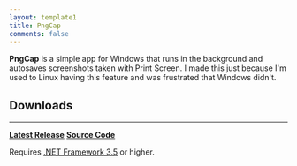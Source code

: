 ```yaml
---
layout: template1
title: PngCap
comments: false
---
```


<p><strong>PngCap</strong> is a simple app for Windows that runs in the background and autosaves screenshots taken with Print Screen. I made this just because I'm used to Linux having this feature and was frustrated that Windows didn't.</p>

<h2>Downloads</h2>

<hr />
<p><a class="btn btn-danger btn-large" href="https://github.com/Lomeli12/PngCap/releases/latest" target="_blank"><span class="fa fa-download"></span> <strong>Latest Release</strong></a> <a class="btn btn-success btn-large" href="https://github.com/Lomeli12/PngCap" target="_blank"><span class="fas fa-code-branch"></span> <strong>Source Code</strong></a></p>

<p>Requires&nbsp;<a href="https://www.microsoft.com/en-us/download/details.aspx?id=21" target="_blank">.NET Framework 3.5</a> or higher.</p>